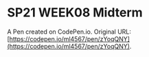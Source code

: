 # SP21 WEEK08 Midterm

A Pen created on CodePen.io. Original URL: [https://codepen.io/ml4567/pen/zYoqQNY](https://codepen.io/ml4567/pen/zYoqQNY).


